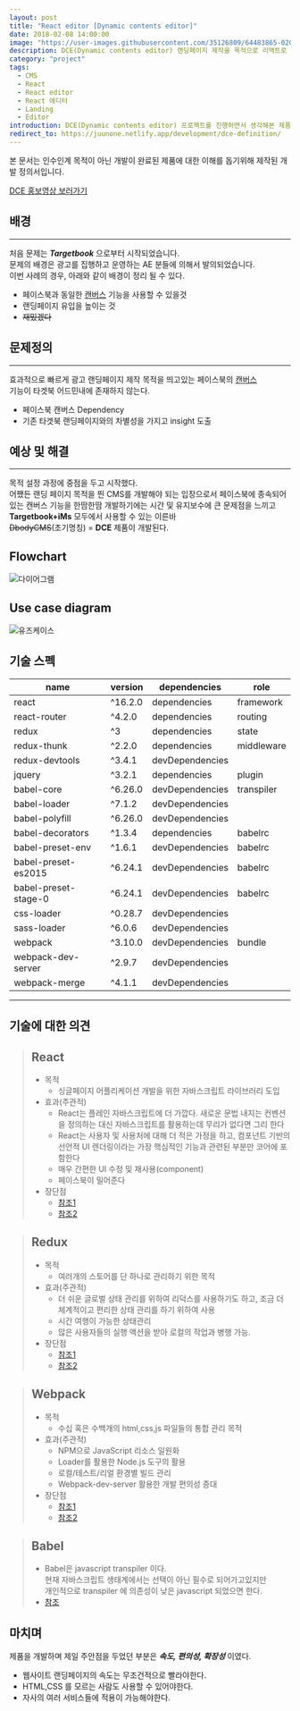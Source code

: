 ```yaml
---
layout: post
title: "React editor [Dynamic contents editor]"
date: 2018-02-08 14:00:00
image: "https://user-images.githubusercontent.com/35126809/64483865-02057800-d245-11e9-8dc6-adf3e8d5faa1.jpg"
description: DCE(Dynamic contents editor) 랜딩페이지 제작을 목적으로 리액트로 개발한 에디터/편집기 입니다.
category: "project"
tags:
  - CMS
  - React
  - React editor
  - React 에디터
  - Landing
  - Editor
introduction: DCE(Dynamic contents editor) 프로젝트를 진행하면서 생각해본 제품정의를 공유하고자 합니다. React editor를 만들며 겪었던 문제점 및 해결방법 또한 유저케이스 및 플로우차트를 통해 프로젝트의 세부내용을 간략하게 공유하고자 합니다.
redirect_to: https://juunone.netlify.app/development/dce-definition/
---
```


본 문서는 인수인계 목적이 아닌
개발이 완료된 제품에 대한 이해를 돕기위해 제작된 개발 정의서입니다.

[DCE 홍보영상 보러가기](https://drive.google.com/open?id=10FZJ6TeNIc8GWNhcZb01oWEZH3Hn8mr5)


## **배경**

---

처음 문제는 **_Targetbook_** 으로부터 시작되었습니다.<br />
문제의 배경은 광고를 집행하고 운영하는 AE 분들에 의해서 발의되었습니다.<br />
이번 사례의 경우, 아래와 같이 배경이 정리 될 수 있다.

- 페이스북과 동일한 [캔버스](https://www.facebook.com/business/learn/facebook-create-ad-canvas-ads) 기능을 사용할 수 있을것
- 랜딩페이지 유입을 높이는 것
- ~~재밌겠다~~

## **문제정의**

---

효과적으로 빠르게 광고 랜딩페이지 제작 목적을 띄고있는 페이스북의 [캔버스](https://www.facebook.com/business/learn/facebook-create-ad-canvas-ads)<br />
기능이 타겟북 어드민내에 존재하지 않는다.

- 페이스북 캔버스 Dependency
- 기존 타겟북 랜딩페이지와의 차별성을 가지고 insight 도출

## **예상 및 해결**

---

목적 설정 과정에 중점을 두고 시작했다.<br />
어쨌든 랜딩 페이지 목적을 띈 CMS를 개발해야 되는 입장으로서
페이스북에 종속되어있는 캔버스 기능을 한땀한땀 개발하기에는 시간 및 유지보수에
큰 문제점을 느끼고 **Targetbook+iMs** 모두에서 사용할 수 있는 이른바<br />
~~DbodyCMS~~(초기명칭) = **DCE** 제품이 개발된다.

## **Flowchart**

![다이어그램](https://user-images.githubusercontent.com/35126809/64483862-016ce180-d245-11e9-8540-7936f7d42d0c.png)

## **Use case diagram**

![유즈케이스](https://user-images.githubusercontent.com/35126809/64483863-016ce180-d245-11e9-9c2a-5c77a855d273.png)

## **기술 스펙**

| name                 | version | dependencies    | role       |
| -------------------- | ------- | --------------- | ---------- |
| react                | ^16.2.0 | dependencies    | framework  |
| react-router         | ^4.2.0  | dependencies    | routing    |
| redux                | ^3      | dependencies    | state      |
| redux-thunk          | ^2.2.0  | dependencies    | middleware |
| redux-devtools       | ^3.4.1  | devDependencies |            |
| jquery               | ^3.2.1  | dependencies    | plugin     |
| babel-core           | ^6.26.0 | devDependencies | transpiler |
| babel-loader         | ^7.1.2  | devDependencies |            |
| babel-polyfill       | ^6.26.0 | devDependencies |            |
| babel-decorators     | ^1.3.4  | dependencies    | babelrc    |
| babel-preset-env     | ^1.6.1  | devDependencies | babelrc    |
| babel-preset-es2015  | ^6.24.1 | devDependencies | babelrc    |
| babel-preset-stage-0 | ^6.24.1 | devDependencies | babelrc    |
| css-loader           | ^0.28.7 | devDependencies |            |
| sass-loader          | ^6.0.6  | devDependencies |            |
| webpack              | ^3.10.0 | devDependencies | bundle     |
| webpack-dev-server   | ^2.9.7  | devDependencies |            |
| webpack-merge        | ^4.1.1  | devDependencies |            |

---

## **기술에 대한 의견**

> ## React
>
> - 목적
>   - 싱글페이지 어플리케이션 개발을 위한 자바스크립트 라이브러리 도입
> - 효과(주관적)
>   - React는 플레인 자바스크립트에 더 가깝다. 새로운 문법 내지는 컨벤션을 정의하는 대신 자바스크립트를 활용하는데 무리가 없다면 그리 한다
>   - React는 사용자 및 사용처에 대해 더 적은 가정을 하고, 컴포넌트 기반의 선언적 UI 렌더링이라는 가장 핵심적인 기능과 관련된 부분만 코어에 포함한다
>   - 매우 간편한 UI 수정 및 재사용(component)
>   - 페이스북이 밀어준다
> - 장단점
>   - [참조1](https://medium.com/@RianCommunity/react%EC%9D%98-%ED%83%84%EC%83%9D%EB%B0%B0%EA%B2%BD%EA%B3%BC-%ED%8A%B9%EC%A7%95-4190d47a28f)
>   - [참조2](https://joshua1988.github.io/web_dev/vue-or-react/)

> ## Redux
>
> - 목적
>   - 여러개의 스토어를 단 하나로 관리하기 위한 목적
> - 효과(주관적)
>   - 더 쉬운 글로벌 상태 관리를 위하여 리덕스를 사용하기도 하고, 조금 더 체계적이고 편리한 상태 관리를 하기 위하여 사용
>   - 시간 여행이 가능한 상태관리
>   - 많은 사용자들의 실행 액션을 받아 로컬의 작업과 병행 가능.
> - 장단점
>   - [참조1](http://ibrahimovic.tistory.com/31)
>   - [참조2](https://velopert.com/3533)

> ## Webpack
>
> - 목적
>   - 수십 혹은 수백개의 html,css,js 파일들의 통합 관리 목적
> - 효과(주관적)
>   - NPM으로 JavaScript 리소스 일원화
>   - Loader를 활용한 Node.js 도구의 활용
>   - 로컬/테스트/리얼 환경별 빌드 관리
>   - Webpack-dev-server 활용한 개발 편의성 증대
> - 장단점
>   - [참조1](https://medium.com/@ljs0705/spa-single-page-app-%EC%97%90%EC%84%9C-webpack%EC%9D%84-%EC%82%AC%EC%9A%A9%ED%95%98%EB%8A%94-%EC%9D%B4%EC%9C%A0-ce7d3f82fe9)
>   - [참조2](https://dev.zzoman.com/2017/09/04/why-do-you-need-to-learn-about-webpack/)

> ## Babel
>
> - Babel은 javascript transpiler 이다.\
>   현재 자바스크립트 생태계에서는 선택이 아닌 필수로 되어가고있지만\
>   개인적으로 transpiler 에 의존성이 낮은 javascript 되었으면 한다.
> - [참조](https://moon9342.github.io/javascript-babel)

## **마치며**

제품을 개발하며 제일 주안점을 두었던 부분은 **_속도, 편의성, 확장성_** 이였다.

- 웹사이트 랜딩페이지의 속도는 무조건적으로 빨라야한다.
- HTML,CSS 를 모르는 사람도 사용할 수 있어야한다.
- 자사의 여러 서비스들에 적용이 가능해야한다.
